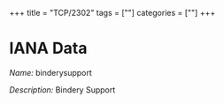 +++
title = "TCP/2302"
tags = [""]
categories = [""]
+++

# IANA Data

_Name:_ binderysupport

_Description:_ Bindery Support

